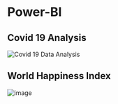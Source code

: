 # Power-BI
## Covid 19 Analysis 

![Covid 19 Data Analysis](https://github.com/Vignesh227/Power-BI/assets/96369223/16df58f4-9270-470b-9859-24e76ac6b687)

## World Happiness Index

![image](https://github.com/Vignesh227/Power-BI/assets/96369223/669a7b7f-853f-4a6b-b76f-3f35f962922b)
